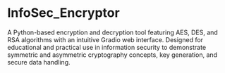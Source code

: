 # InfoSec_Encryptor
A Python-based encryption and decryption tool featuring AES, DES, and RSA algorithms with an intuitive Gradio web interface. Designed for educational and practical use in information security to demonstrate symmetric and asymmetric cryptography concepts, key generation, and secure data handling.
